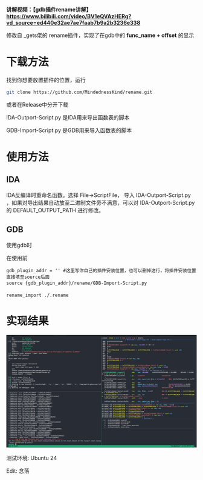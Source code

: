 **讲解视频：【gdb插件rename讲解】https://www.bilibili.com/video/BV1eQVAzHERg?vd_source=ed440e32ae7ae7faab7b9a2b3236e338**

修改自 _gets佬的 rename插件，实现了在gdb中的 **func_name + offset** 的显示

# 下载方法

找到你想要放置插件的位置，运行

```sh
git clone https://github.com/MindednessKind/rename.git
```

或者在Release中分开下载



IDA-Outport-Script.py 是IDA用来导出函数表的脚本

GDB-Import-Script.py 是GDB用来导入函数表的脚本



# 使用方法

## IDA

IDA反编译时重命名函数。选择 File->ScriptFile， 导入 IDA-Outport-Script.py ，如果对导出结果自动放至二进制文件旁不满意，可以对 IDA-Outport-Script.py 的 DEFAULT_OUTPUT_PATH 进行修改。

## GDB



使用gdb时

在使用前

```shell
gdb_plugin_addr = '' #这里写你自己的插件安装位置，也可以删掉这行，将插件安装位置直接填至source后面
source {gdb_plugin_addr}/rename/GDB-Import-Script.py

rename_import ./.rename
```





# 实现结果

![Show](.\images\Show.png)

测试环境: Ubuntu 24

Edit: 念落